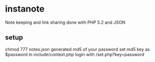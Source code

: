 # instanote

Note keeping and link sharing done with PHP 5.2 and JSON

## setup

chmod 777 notes.json
generated md5 of your password
set md5 key as $password in include/context.php
login with /set.php?key=password
